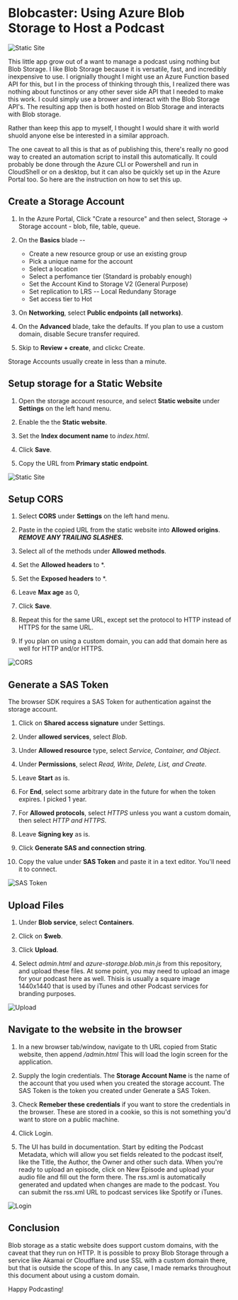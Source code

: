 
# Blobcaster: Using Azure Blob Storage to Host a Podcast

![Static Site](images/screenshot.png)

This little app grow out of a want to manage a podcast using nothing but Blob Storage. I like Blob Storage because it is versatile, fast, and incredibly inexpensive to use. I orignially thought I might use an Azure Function based API for this, but I in the process of thinking through this, I realized there was nothing about functinos or any other sever side API that I needed to make this work. I could simply use a brower and interact with the Blob Storage API's. The resulting app then is both hosted on Blob Storage and interacts with Blob storage.

Rather than keep this app to myself, I thought I would share it with world shuold anyone else be interested in a similar approach. 

The one caveat to all this is that as of publishing this, there's really no good way to created an automation script to install this automatically. It could probably be done through the Azure CLI or Powershell and run in CloudShell or on a desktop, but it can also be quickly set up in the Azure Portal too. So here are the instruction on how to set this up.

## Create a Storage Account	

1. In the Azure Portal, Click "Crate a resource" and then select, Storage -> Storage account - blob, file, table, queue.

1. On the **Basics** blade -- 

	* Create a new resource group or use an existing group
	* Pick a unique name for the account
	* Select a location
	* Select a perfomance tier (Standard is probably enough)
	* Set the Account Kind to Storage V2 (General Purpose)
	* Set replication to LRS -- Local Redundany Storage
	* Set access tier to Hot

2. On **Networking**, select **Public endpoints (all networks)**.

3. On the **Advanced** blade, take the defaults. If you plan to use a custom domain, disable Secure transfer required.

4. Skip to **Review + create**, and clickc Create.

Storage Accounts usually create in less than a minute.

## Setup storage for a Static Website

1. Open the storage account resource, and select **Static website** under **Settings** on the left hand menu.

2. Enable the the **Static website**.

3. Set the **Index document name** to *index.html*.

4. Click **Save**.

5. Copy the URL from **Primary static endpoint**.

![Static Site](images/static-site.png)


## Setup CORS

1. Select **CORS** under **Settings** on the left hand menu.

2. Paste in the copied URL from the static website into **Allowed origins**. ***REMOVE ANY TRAILING SLASHES.***

3. Select all of the methods under **Allowed methods**.

4. Set the **Allowed headers** to *.

5. Set the **Exposed headers** to *.

6. Leave **Max age** as 0,

7. Click **Save**.

8. Repeat this for the same URL, except set the protocol to HTTP instead of HTTPS for the same URL.

9. If you plan on using a custom domain, you can add that domain here as well for HTTP and/or HTTPS.

![CORS](images/cors.png)

## Generate a SAS Token

The browser SDK requires a SAS Token for authentication against the storage account.

1. Click on **Shared access signature** under Settings.

2. Under **allowed services**, select *Blob*.

3. Under **Allowed resource** type, select *Service, Container, and Object*.

4. Under **Permissions**, select *Read, Write, Delete, List, and Create*.

5. Leave **Start** as is.

6. For **End**, select some arbitrary date in the future for when the token expires. I picked 1 year.

7. For **Allowed protocols**, select *HTTPS* unless you want a custom domain, then select *HTTP and HTTPS*.

8. Leave **Signing key** as is.

9. Click **Generate SAS and connection string**.

10. Copy the value under **SAS Token** and paste it in a text editor. You'll need it to connect.

![SAS Token](images/sas-token.png)

## Upload Files

1. Under **Blob service**, select **Containers**.

2. Click on **$web**.

3. Click **Upload**.

4. Select *admin.html* and *azure-storage.blob.min.js* from this repository, and upload these files. At some point, you may need to upload an image for your podcast here as well. Thisis is usually a square image 1440x1440 that is used by iTunes and other Podcast services for branding purposes.

![Upload](images/upload.png)

## Navigate to the website in the browser

1. In a new browser tab/window, navigate to th URL copied from Static website, then append */admin.html* This will load the login screen for the application.

2. Supply the login credentials. The **Storage Account Name** is the name of the account that you used when you created the storage account. The SAS Token is the token you created under Generate a SAS Token.

3. Check **Remeber these credentials** if you want to store the credentials in the browser. These are stored in a cookie, so this is not something you'd want to store on a public machine.

4. Click Login.

5. The UI has build in documentation. Start by editing the Podcast Metadata, which will allow you set fields releated to the podcast itself, like the Title, the Author, the Owner and other such data. When you're ready to upload an episode, click on New Episode and upload your audio file and fill out the form there. The rss.xml is automatically generated and updated when changes are made to the podcast. You can submit the rss.xml URL to podcast services like Spotify or iTunes.

![Login](images/login.png)

## Conclusion

Blob storage as a static website does support custom domains, with the caveat that they run on HTTP. It is possible to proxy Blob Storage through a service like Akamai or Cloudflare and use SSL with a custom domain there, but that is outside the scope of this. In any case, I made remarks throughout this document about using a custom domain.

Happy Podcasting!

